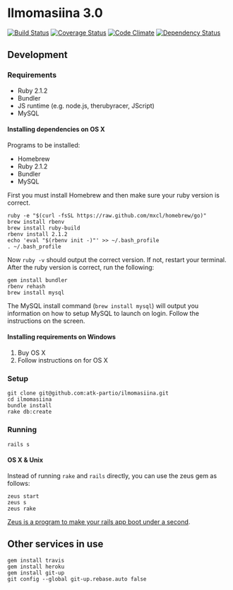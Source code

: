 Ilmomasiina 3.0
===============

[![Build Status][build-badge]][build-url] [![Coverage Status][coverage-badge]][coverage-url] [![Code Climate][climate-badge]][climate-url] [![Dependency Status][dependency-badge]][dependency-url]

  [build-badge]: https://travis-ci.org/atk-partio/ilmomasiina.png
  [build-url]: https://travis-ci.org/atk-partio/ilmomasiina
  [coverage-badge]: https://coveralls.io/repos/atk-partio/ilmomasiina/badge.png
  [coverage-url]: https://coveralls.io/r/atk-partio/ilmomasiina
  [climate-badge]: https://codeclimate.com/github/atk-partio/ilmomasiina.png
  [climate-url]: https://codeclimate.com/github/atk-partio/ilmomasiina
  [dependency-badge]: https://gemnasium.com/atk-partio/ilmomasiina.png
  [dependency-url]: https://gemnasium.com/atk-partio/ilmomasiina

Development
-----------

### Requirements

* Ruby 2.1.2
* Bundler
* JS runtime (e.g. node.js, therubyracer, JScript)
* MySQL

#### Installing dependencies on OS X

Programs to be installed:
* Homebrew
* Ruby 2.1.2
* Bundler
* MySQL

First you must install Homebrew and then make sure your ruby version is correct.

    ruby -e "$(curl -fsSL https://raw.github.com/mxcl/homebrew/go)"
    brew install rbenv
    brew install ruby-build
    rbenv install 2.1.2
    echo 'eval "$(rbenv init -)"' >> ~/.bash_profile
    . ~/.bash_profile


Now `ruby -v` should output the correct version. If not, restart your terminal. After the ruby version is correct, run the following:

    gem install bundler
    rbenv rehash
    brew install mysql

The MySQL install command (`brew install mysql`) will output you information on how to setup MySQL to launch on login. Follow the instructions on the screen.

#### Installing requirements on Windows

1. Buy OS X
2. Follow instructions on for OS X

### Setup

    git clone git@github.com:atk-partio/ilmomasiina.git
    cd ilmomasiina
    bundle install
    rake db:create

### Running

    rails s

#### OS X & Unix

Instead of running `rake` and `rails` directly, you can use the zeus gem as follows:

    zeus start
    zeus s
    zeus rake

[Zeus is a program to make your rails app boot under a second][zeus].

  [zeus]: https://github.com/burke/zeus


Other services in use
---------------------

    gem install travis
    gem install heroku
    gem install git-up
    git config --global git-up.rebase.auto false
